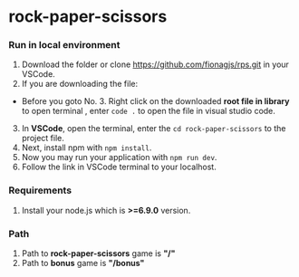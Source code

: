 ﻿# rock-paper-scissors
### Run in local environment
1. Download the folder or clone https://github.com/fionagjs/rps.git in your VSCode.
2. If you are downloading the file:
  - Before you goto No. 3. Right click on the downloaded **root file in library** to open terminal , enter ```code .``` to open the file in visual studio code.
3. In **VSCode**, open the terminal, enter the  ```cd rock-paper-scissors``` to the project file.
4. Next, install npm with ```npm install```.
5. Now you may run your application with ```npm run dev```.
6. Follow the link in VSCode terminal to your localhost.


### Requirements
1. Install your node.js which is **>=6.9.0** version.


### Path
1. Path to **rock-paper-scissors** game is **"/"**
2. Path to **bonus** game is **"/bonus"**
